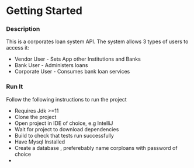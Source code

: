 # Getting Started

### Description
This is a corporates loan system API.
The system allows 3 types of users to access it:

 * Vendor User    - Sets App other Institutions and Banks
 * Bank User      - Administers loans
 * Corporate User - Consumes bank loan services
 


### Run It
Follow the following instructions to run the project
* Requires Jdk >=11
* Clone the project
* Open project in IDE of choice, e.g IntelliJ
* Wait for project to download dependencies
* Build to check that tests run  successfully
* Have Mysql Installed
* Create a database , preferebably name corploans with password of choice
* 
